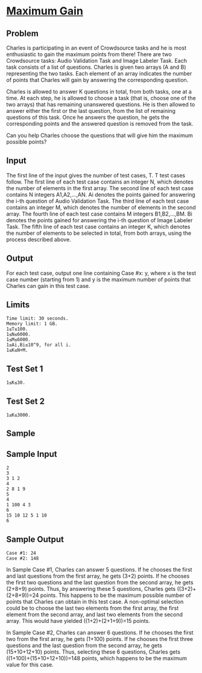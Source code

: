 # [Maximum Gain](https://codingcompetitions.withgoogle.com/kickstart/round/00000000008caea6/0000000000b76fae)

## Problem
Charles is participating in an event of Crowdsource tasks and he is most enthusiastic to gain the maximum points from there! There are two Crowdsource tasks: Audio Validation Task and Image Labeler Task. Each task consists of a list of questions. Charles is given two arrays (A and B) representing the two tasks. Each element of an array indicates the number of points that Charles will gain by answering the corresponding question.

Charles is allowed to answer K questions in total, from both tasks, one at a time. At each step, he is allowed to choose a task (that is, choose one of the two arrays) that has remaining unanswered questions. He is then allowed to answer either the first or the last question, from the list of remaining questions of this task. Once he answers the question, he gets the corresponding points and the answered question is removed from the task.

Can you help Charles choose the questions that will give him the maximum possible points?

## Input
The first line of the input gives the number of test cases, T. T test cases follow.
The first line of each test case contains an integer N, which denotes the number of elements in the first array.
The second line of each test case contains N integers A1,A2,…,AN. Ai denotes the points gained for answering the i-th question of Audio Validation Task.
The third line of each test case contains an integer M, which denotes the number of elements in the second array.
The fourth line of each test case contains M integers B1,B2,…,BM. Bi denotes the points gained for answering the i-th question of Image Labeler Task.
The fifth line of each test case contains an integer K, which denotes the number of elements to be selected in total, from both arrays, using the process described above.
## Output
For each test case, output one line containing Case #x: y, where x is the test case number (starting from 1) and y is the maximum number of points that Charles can gain in this test case.

## Limits
```
Time limit: 30 seconds.
Memory limit: 1 GB.
1≤T≤100.
1≤N≤6000.
1≤M≤6000.
1≤Ai,Bi≤10^9, for all i.
1≤K≤N+M.
```
## Test Set 1
```
1≤K≤30.
```
## Test Set 2
```
1≤K≤3000.
```
## Sample
## Sample Input
```
2
3
3 1 2
4
2 8 1 9
5
4
1 100 4 3
6
15 10 12 5 1 10
6
```
## Sample Output
```
Case #1: 24
Case #2: 148
```
In Sample Case #1, Charles can answer 5 questions. If he chooses the first and last questions from the first array, he gets (3+2) points. If he chooses the first two questions and the last question from the second array, he gets (2+8+9) points. Thus, by answering these 5 questions, Charles gets ((3+2)+(2+8+9))=24 points. This happens to be the maximum possible number of points that Charles can obtain in this test case. A non-optimal selection could be to choose the last two elements from the first array, the first element from the second array, and last two elements from the second array. This would have yielded ((1+2)+(2+1+9))=15 points.

In Sample Case #2, Charles can answer 6 questions. If he chooses the first two from the first array, he gets (1+100) points. If he chooses the first three questions and the last question from the second array, he gets (15+10+12+10) points. Thus, selecting these 6 questions, Charles gets ((1+100)+(15+10+12+10))=148 points, which happens to be the maximum value for this case.
